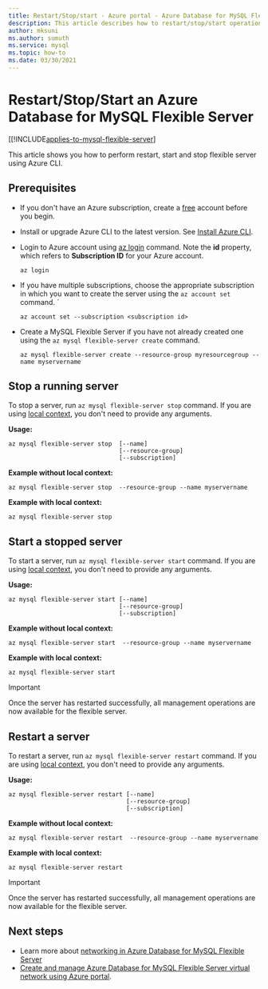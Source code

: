 ```yaml
---
title: Restart/Stop/start - Azure portal - Azure Database for MySQL Flexible Server
description: This article describes how to restart/stop/start operations in Azure Database for MySQL through the Azure CLI.
author: mksuni
ms.author: sumuth
ms.service: mysql
ms.topic: how-to
ms.date: 03/30/2021
---
```


# Restart/Stop/Start an Azure Database for MySQL Flexible Server

[[!INCLUDE[applies-to-mysql-flexible-server](../includes/applies-to-mysql-flexible-server.md)]

This article shows you how to perform restart, start and stop flexible server using Azure CLI.

## Prerequisites

- If you don't have an Azure subscription, create a [free](https://azure.microsoft.com/free/) account before you begin.
- Install or upgrade Azure CLI to the latest version. See [Install Azure CLI](/cli/azure/install-azure-cli).
-  Login to Azure account using [az login](/cli/azure/reference-index#az_login) command. Note the **id** property, which refers to **Subscription ID** for your Azure account.

    ```azurecli-interactive
    az login
    ````

- If you have multiple subscriptions, choose the appropriate subscription in which you want to create the server using the ```az account set``` command.
`
    ```azurecli
    az account set --subscription <subscription id>
    ```

- Create a MySQL Flexible Server if you have not already created one using the ```az mysql flexible-server create``` command.

    ```azurecli
    az mysql flexible-server create --resource-group myresourcegroup --name myservername
    ```

## Stop a running server
To stop a server, run  ```az mysql flexible-server stop``` command. If you are using [local context](/cli/azure/config/param-persist), you don't need to provide any arguments.

**Usage:**
```azurecli
az mysql flexible-server stop  [--name]
                               [--resource-group]
                               [--subscription]
```

**Example without local context:**
```azurecli
az mysql flexible-server stop  --resource-group --name myservername
```

**Example with local context:**
```azurecli
az mysql flexible-server stop
```

## Start a stopped server
To start a server, run  ```az mysql flexible-server start``` command. If you are using [local context](/cli/azure/config/param-persist), you don't need to provide any arguments.

**Usage:**
```azurecli
az mysql flexible-server start [--name]
                               [--resource-group]
                               [--subscription]
```

**Example without local context:**
```azurecli
az mysql flexible-server start  --resource-group --name myservername
```

**Example with local context:**
```azurecli
az mysql flexible-server start
```

> [!IMPORTANT]
>Once the server has restarted successfully, all management operations are now available for the flexible server.

## Restart a server
To restart a server, run  ```az mysql flexible-server restart``` command. If you are using [local context](/cli/azure/config/param-persist), you don't need to provide any arguments.

**Usage:**
```azurecli
az mysql flexible-server restart [--name]
                                 [--resource-group]
                                 [--subscription]
```

**Example without local context:**
```azurecli
az mysql flexible-server restart  --resource-group --name myservername
```

**Example with local context:**
```azurecli
az mysql flexible-server restart
```


> [!IMPORTANT]
>Once the server has restarted successfully, all management operations are now available for the flexible server.

## Next steps
- Learn more about [networking in Azure Database for MySQL Flexible Server](./concepts-networking.md)
- [Create and manage Azure Database for MySQL Flexible Server virtual network using Azure portal](./how-to-manage-virtual-network-portal.md).

